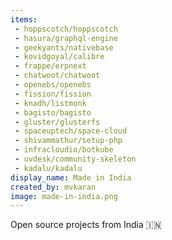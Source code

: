 ```yaml
---
items:
 - hoppscotch/hoppscotch
 - hasura/graphql-engine
 - geekyants/nativebase
 - kovidgoyal/calibre
 - frappe/erpnext
 - chatwoot/chatwoot
 - openebs/openebs  
 - fission/fission
 - knadh/listmonk
 - bagisto/bagisto
 - gluster/glusterfs
 - spaceuptech/space-cloud
 - shivammathur/setup-php
 - infracloudio/botkube
 - uvdesk/community-skeleton
 - kadalu/kadalu
display_name: Made in India
created_by: mvkaran
image: made-in-india.png
---
```

Open source projects from India :india:
